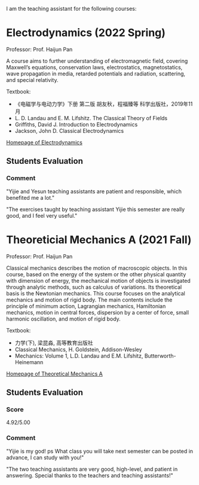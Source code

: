 I am the teaching assistant for the following courses:

# Electrodynamics (2022 Spring)

Professor: Prof. Haijun Pan

A course aims to further understanding of electromagnetic field, covering Maxwell’s equations, conservation laws, electrostatics, magnetostatics, wave propagation in media, retarded potentials and radiation, scattering, and special relativity.

Textbook:

- 《电磁学与电动力学》下册 第二版 胡友秋，程福臻等 科学出版社，2019年11月
- L. D. Landau and E. M. Lifshitz. The Classical Theory of Fields
- Griffiths, David J. Introduction to Electrodynamics
- Jackson, John D. Classical Electrodynamics

[Homepage of Electrodynamics](http://staff.ustc.edu.cn/~phj/ED/ED.htm)

## Students Evaluation

### Comment

"Yijie and Yesun teaching assistants are patient and responsible, which benefited me a lot."

"The exercises taught by teaching assistant Yijie this semester are really good, and I feel very useful."

# Theoreticial Mechanics A (2021 Fall)

Professor: Prof. Haijun Pan

Classical mechanics describes the motion of macroscopic objects. In this course, based on the energy of the system or the other physical quantity with dimension of energy, the mechanical motion of objects is investigated through analytic methods, such as calculus of variations. Its theoretical basis is the Newtonian mechanics. This course focuses on the analytical mechanics and motion of rigid body. The main contents include the principle of minimum action, Lagrangian mechanics, Hamiltonian mechanics, motion in central forces, dispersion by a center of force, small harmonic oscillation, and motion of rigid body.

Textbook:

- 力学(下), 梁昆淼, 高等教育出版社
- Classical Mechanics, H. Goldstein, Addison-Wesley
- Mechanics: Volume 1, L.D. Landau and E.M. Lifshitz, Butterworth-Heinemann

[Homepage of Theoretical Mechanics A](http://staff.ustc.edu.cn/~phj/mechanics/mechanics.htm)

## Students Evaluation

### Score

4.92/5.00

### Comment

"Yijie is my god! ps What class you will take next semester can be posted in advance, I can study with you!"

"The two teaching assistants are very good, high-level, and patient in answering. Special thanks to the teachers and teaching assistants!"
